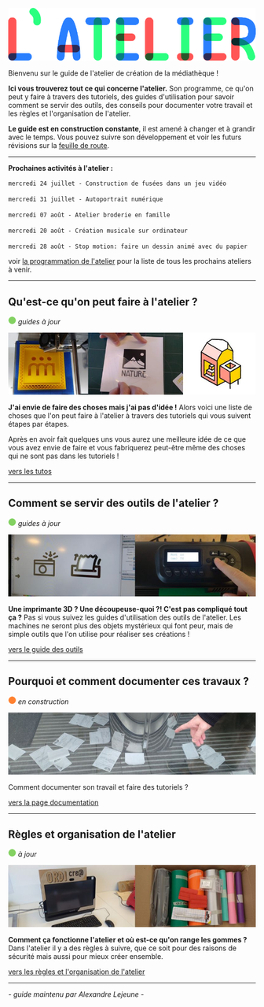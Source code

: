 ![--image titre du guide--](imgplaceholder/titre_latelier.png)



Bienvenu sur le guide de l'atelier de création de la médiathèque !

**Ici vous trouverez tout ce qui concerne l'atelier.**  Son programme, ce qu'on peut y faire à travers des tutoriels, des  guides d'utilisation pour savoir comment se servir des outils, des  conseils pour documenter votre travail et les règles et l'organisation  de l'atelier.

**Le guide est en construction constante**, il est amené à changer et à grandir avec le temps. Vous pouvez suivre son développement et voir les futurs révisions sur la [feuille de route](roadmap.md).

---

**Prochaines activités à l'atelier :**

```
mercredi 24 juillet - Construction de fusées dans un jeu vidéo

mercredi 31 juillet - Autoportrait numérique

mercredi 07 août - Atelier broderie en famille

mercredi 20 août - Création musicale sur ordinateur

mercredi 28 août - Stop motion: faire un dessin animé avec du papier
```



voir [la programmation de l'atelier](programmation.md) pour la liste de tous les prochains ateliers à venir.

---


## Qu'est-ce qu'on peut faire à l'atelier ?

![--état de l'écriture--](imgplaceholder/balise_verte.png) *guides à jour*

![--mosaïque d'images de plusieurs créations différentes](imgplaceholder/faire.jpg)

**J'ai envie de faire des choses mais j'ai pas d'idée !** Alors voici une liste de choses que l'on peut faire à l'atelier à travers des tutoriels qui vous suivent étapes par étapes.

Après  en avoir fait quelques uns vous aurez une meilleure idée de ce que vous  avez envie de faire et vous fabriquerez peut-être même des choses qui  ne sont pas dans les tutoriels !

[vers les tutos](faire.md)

---

## Comment se servir des outils de l'atelier ?

![--état de l'écriture--](imgplaceholder/balise_verte.png) *guides à jour*

![--image d'utilisation d'une machine--](imgplaceholder/outils.jpg)

**Une imprimante 3D ? Une découpeuse-quoi ?! C'est pas compliqué tout ça ?**  Pas si vous suivez les guides d'utilisation des outils de l'atelier.  Les machines ne seront plus des objets mystérieux qui font peur, mais de  simple outils que l'on utilise pour réaliser ses créations !

[vers le guide des outils](outils.md)

---

## Pourquoi et comment documenter ces travaux ?

![--état de l'écriture--](imgplaceholder/balise_orange.png) *en construction*

![--photo guide ou utilisation do-doc--](imgplaceholder/documentation.jpg)

Comment documenter son travail et faire des tutoriels ?

[vers la page documentation](documentation.md)

---

## Règles et organisation de l'atelier

![--état de l'écriture--](imgplaceholder/balise_verte.png) *à jour*

![--photo étagère ou photo en train de ranger à plusieurs--](imgplaceholder/organisation.jpg)

**Comment ça fonctionne l'atelier et où est-ce qu'on range les gommes ?** Dans l'atelier il y a des règles à suivre, que ce soit pour des raisons de sécurité mais aussi pour mieux créer ensemble.

[vers les règles et l'organisation de l'atelier](organisation.md)

---

*-  guide maintenu par Alexandre Lejeune  -*
